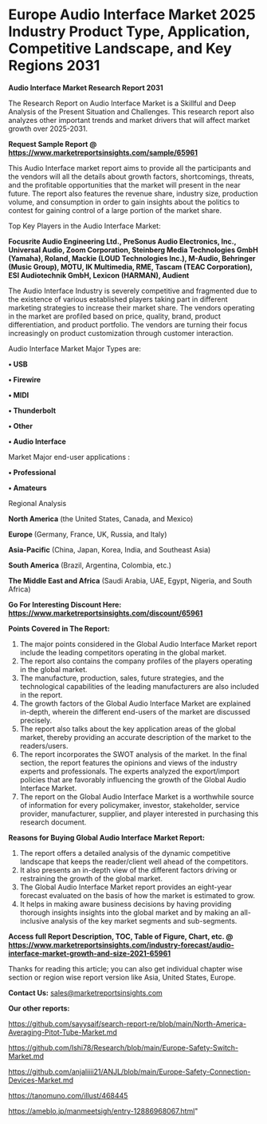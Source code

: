 # Europe Audio Interface Market 2025 Industry Product Type, Application, Competitive Landscape, and Key Regions 2031

<strong>Audio Interface Market Research Report 2031</strong>

The Research Report on Audio Interface Market is a Skillful and Deep Analysis of the Present Situation and Challenges. This research report also analyzes other important trends and market drivers that will affect market growth over 2025-2031.

<strong>Request Sample Report @ <a href=https://www.marketreportsinsights.com/sample/65961>https://www.marketreportsinsights.com/sample/65961</a></strong>

This Audio Interface market report aims to provide all the participants and the vendors will all the details about growth factors, shortcomings, threats, and the profitable opportunities that the market will present in the near future. The report also features the revenue share, industry size, production volume, and consumption in order to gain insights about the politics to contest for gaining control of a large portion of the market share.

Top Key Players in the Audio Interface Market:

<strong>Focusrite Audio Engineering Ltd., PreSonus Audio Electronics, Inc., Universal Audio, Zoom Corporation, Steinberg Media Technologies GmbH (Yamaha), Roland, Mackie (LOUD Technologies Inc.), M-Audio, Behringer (Music Group), MOTU, IK Multimedia, RME, Tascam (TEAC Corporation), ESI Audiotechnik GmbH, Lexicon (HARMAN), Audient</strong>

The Audio Interface Industry is severely competitive and fragmented due to the existence of various established players taking part in different marketing strategies to increase their market share. The vendors operating in the market are profiled based on price, quality, brand, product differentiation, and product portfolio. The vendors are turning their focus increasingly on product customization through customer interaction.

Audio Interface Market Major Types are:

<strong>• USB

• Firewire

• MIDI

• Thunderbolt

• Other

• Audio Interface</strong>

Market Major end-user applications :

<strong>• Professional

• Amateurs</strong>

Regional Analysis

</u><strong><b>North America</b></strong> (the United States, Canada, and Mexico)

<strong><b>Europe </b></strong>(Germany, France, UK, Russia, and Italy)

<strong><b>Asia-Pacific</b></strong> (China, Japan, Korea, India, and Southeast Asia)

<strong><b>South America</b></strong> (Brazil, Argentina, Colombia, etc.)

<strong><b>The Middle East and Africa</b></strong> (Saudi Arabia, UAE, Egypt, Nigeria, and South Africa)

<strong>Go For Interesting Discount Here: <a href=https://www.marketreportsinsights.com/discount/65961>https://www.marketreportsinsights.com/discount/65961</a></strong>

<strong>Points Covered in The Report:</strong>
<ol>
  <li>The major points considered in the Global Audio Interface Market report include the leading competitors operating in the global market.</li>
  <li>The report also contains the company profiles of the players operating in the global market.</li>
  <li>The manufacture, production, sales, future strategies, and the technological capabilities of the leading manufacturers are also included in the report.</li>
  <li>The growth factors of the Global Audio Interface Market are explained in-depth, wherein the different end-users of the market are discussed precisely.</li>
  <li>The report also talks about the key application areas of the global market, thereby providing an accurate description of the market to the readers/users.</li>
  <li>The report incorporates the SWOT analysis of the market. In the final section, the report features the opinions and views of the industry experts and professionals. The experts analyzed the export/import policies that are favorably influencing the growth of the Global Audio Interface Market.</li>
  <li>The report on the Global Audio Interface Market is a worthwhile source of information for every policymaker, investor, stakeholder, service provider, manufacturer, supplier, and player interested in purchasing this research document.</li>
</ol>
<strong>Reasons for Buying Global Audio Interface Market Report:</strong>

<ol>
  <li>The report offers a detailed analysis of the dynamic competitive landscape that keeps the reader/client well ahead of the competitors.</li>
  <li>It also presents an in-depth view of the different factors driving or restraining the growth of the global market.</li>
  <li>The Global Audio Interface Market report provides an eight-year forecast evaluated on the basis of how the market is estimated to grow.</li>
  <li>It helps in making aware business decisions by having providing thorough insights insights into the global market and by making an all-inclusive analysis of the key market segments and sub-segments.</li>
</ol>
<strong>Access full Report Description, TOC, Table of Figure, Chart, etc. @ <a href=https://www.marketreportsinsights.com/industry-forecast/audio-interface-market-growth-and-size-2021-65961>https://www.marketreportsinsights.com/industry-forecast/audio-interface-market-growth-and-size-2021-65961</a></strong>


Thanks for reading this article; you can also get individual chapter wise section or region wise report version like Asia, United States, Europe.

<strong>Contact Us:</strong>
sales@marketreportsinsights.com

<strong>Our other reports:</strong>

<a href=https://github.com/sayysaif/search-report-re/blob/main/North-America-Averaging-Pitot-Tube-Market.md>https://github.com/sayysaif/search-report-re/blob/main/North-America-Averaging-Pitot-Tube-Market.md</a>

<a href=https://github.com/Ishi78/Research/blob/main/Europe-Safety-Switch-Market.md>https://github.com/Ishi78/Research/blob/main/Europe-Safety-Switch-Market.md</a>

<a href=https://github.com/anjaliiii21/ANJL/blob/main/Europe-Safety-Connection-Devices-Market.md>https://github.com/anjaliiii21/ANJL/blob/main/Europe-Safety-Connection-Devices-Market.md</a>

<a href=https://tanomuno.com/illust/468445>https://tanomuno.com/illust/468445</a>

<a href=https://ameblo.jp/manmeetsigh/entry-12886968067.html>https://ameblo.jp/manmeetsigh/entry-12886968067.html</a>"
